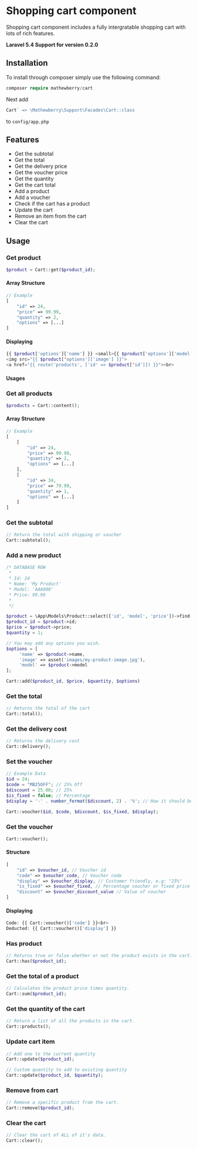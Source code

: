 # Shopping cart component

Shopping cart component includes a fully intergratable shopping cart with lots of rich features.

**Laravel 5.4 Support for version 0.2.0**

## Installation

To install through composer simply use the following command:

```PHP
composer require mathewberry/cart
```

Next add 

```PHP
Cart` => \Mathewberry\Support\Facades\Cart::class
```

to ```config/app.php```

## Features

- Get the subtotal
- Get the total
- Get the delivery price
- Get the voucher price
- Get the quantity
- Get the cart total
- Add a product
- Add a voucher
- Check if the cart has a product
- Update the cart
- Remove an item from the cart
- Clear the cart

## Usage

### Get product

```PHP 
$product = Cart::get($product_id);
```

#### Array Structure
```PHP
// Example
[
    "id" => 24,
    "price" => 99.99,
    "quantity" => 2,
    "options" => [...]
]
```

#### Displaying
```PHP
{{ $product['options']['name'] }} <small>{{ $product['options']['model'] }}</small><br>
<img src="{{ $product['options']['image'] }}">
<a href="{{ route('products', ['id' => $product['id']]) }}"><br>
```

#### Usages

### Get all products

```PHP
$products = Cart::content();
```

#### Array Structure
```PHP
// Example
[
    [
        "id" => 24,
        "price" => 99.99,
        "quantity" => 2,
        "options" => [...]
    ],
    [
        "id" => 34,
        "price" => 79.99,
        "quantity" => 1,
        "options" => [...]
    ]
]
```


### Get the subtotal

```PHP
// Return the total with shipping or voucher
Cart::subtotal();
```

### Add a new product

```PHP
/* DATABASE ROW
 *
 * Id: 24
 * Name: 'My Product'
 * Model: 'AAA900'
 * Price: 99.99
 *
 */

$product = \App\Models\Product::select(['id', 'model', 'price'])->find(24);
$product_id = $product->id;
$price = $product->price;
$quantity = 1;

// You may add any options you wish.
$options = [
     'name' => $product->name,
     'image' => asset('images/my-product-image.jpg'),
     'model' => $product->model
];

Cart::add($product_id, $price, $quantity, $options)
```

### Get the total

```PHP
// Returns the total of the cart
Cart::total();
```

### Get the delivery cost

```PHP
// Returns the delivery cost
Cart::delivery();
```

### Set the voucher

```PHP
// Example Data
$id = 24;
$code = "MB25OFF"; // 25% Off
$discount = 25.00; // 25%
$is_fixed = false; // Percentage
$display = '-' . number_format($discount, 2) . '%'; // How it should be displayed to the customer.

Cart::voucher($id, $code, $discount, $is_fixed, $display);
```

### Get the voucher

```PHP
Cart::voucher();
```

#### Structure

```PHP
[
    "id" => $voucher_id, // Voucher id
    "code" => $voucher_code, // Voucher code
    "display" => $voucher_display, // Customer friendly, e.g: "25%"
    "is_fixed" => $voucher_fixed, // Percentage voucher or fixed price
    "discount" => $voucher_discount_value // Value of voucher
]
```

#### Displaying

```PHP
Code: {{ Cart::voucher()['code'] }}<br>
Deducted: {{ Cart::voucher()['display'] }}
```

### Has product

```PHP
// Returns true or false whether or not the product exists in the cart.
Cart::has($product_id);
```

### Get the total of a product

```PHP
// Calculates the product price times quantity.
Cart::sum($product_id);
```

### Get the quantity of the cart

```PHP
// Return a list of all the products in the cart.
Cart::products();
```

### Update cart item

```PHP
// Add one to the current quantity
Cart::update($product_id);
```
```PHP
// Custom quantity to add to existing quantity
Cart::update($product_id, $quantity);
```

### Remove from cart

```PHP
// Remove a specific product from the cart.
Cart::remove($product_id);
```

### Clear the cart

```PHP
// Clear the cart of ALL of it's data.
Cart::clear();
```

